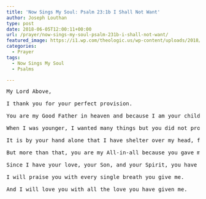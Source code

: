 ```yaml
---
title: 'Now Sings My Soul: Psalm 23:1b I Shall Not Want'
author: Joseph Louthan
type: post
date: 2018-06-05T12:00:11+00:00
url: /prayer/now-sings-my-soul-psalm-231b-i-shall-not-want/
featured_image: https://i1.wp.com/theologic.us/wp-content/uploads/2018/06/gendiy-marketing-giff.gif?resize=825%2C412
categories:
  - Prayer
tags:
  - Now Sings My Soul
  - Psalms

---
```

<pre>My Lord Above,

I thank you for your perfect provision.

You are my Good Father in heaven and because I am your child, you have always provided for me.

When I was younger, I wanted many things but you did not provide them. But looking back, those things I wanted would have harmed me or cause me to turn away from you. But what you have always done is gave something even better, which turned out to be actually good.

It is by your hand alone that I have shelter over my head, food in my stomach, and water upon my dried tongue. It is by your strength I am able to stand and work and seek out accomplishments which is the work you have provided for me to do for your glory.

But more than that, you are my All-in-all because you gave me everything when you gave me your Son in Christ Jesus.

Since I have your love, your Son, and your Spirit, you have given me so much that heaven and earth can give me no more.

I will praise you with every single breath you give me.

And I will love you with all the love you have given me.
</pre>